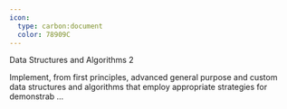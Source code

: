 ```yaml
---
icon:
  type: carbon:document
  color: 78909C
---
```

Data Structures and Algorithms 2

Implement, from first principles, advanced general purpose and custom data structures and algorithms that employ appropriate strategies for demonstrab ... 
